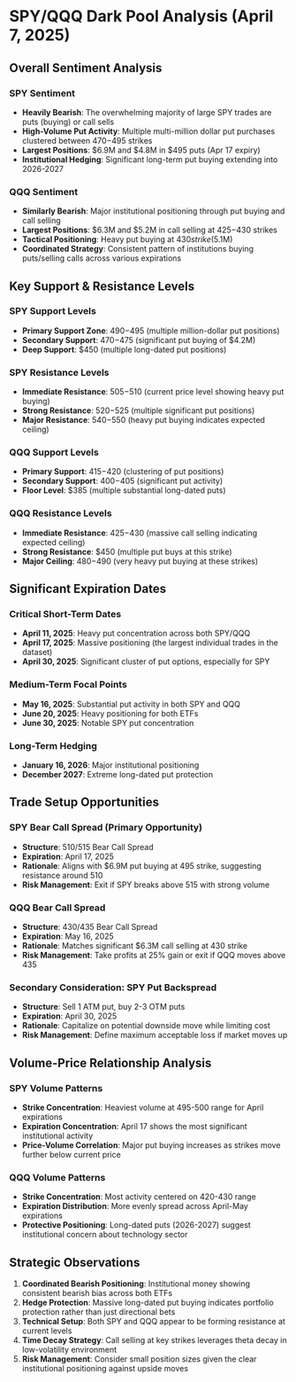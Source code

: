 # SPY/QQQ Dark Pool Analysis (April 7, 2025)

## Overall Sentiment Analysis

### SPY Sentiment
- **Heavily Bearish**: The overwhelming majority of large SPY trades are puts (buying) or call sells
- **High-Volume Put Activity**: Multiple multi-million dollar put purchases clustered between $470-$495 strikes
- **Largest Positions**: $6.9M and $4.8M in $495 puts (Apr 17 expiry)
- **Institutional Hedging**: Significant long-term put buying extending into 2026-2027

### QQQ Sentiment
- **Similarly Bearish**: Major institutional positioning through put buying and call selling
- **Largest Positions**: $6.3M and $5.2M in call selling at $425-$430 strikes
- **Tactical Positioning**: Heavy put buying at $430 strike ($5.1M)
- **Coordinated Strategy**: Consistent pattern of institutions buying puts/selling calls across various expirations

## Key Support & Resistance Levels

### SPY Support Levels
- **Primary Support Zone**: $490-$495 (multiple million-dollar put positions)
- **Secondary Support**: $470-$475 (significant put buying of $4.2M)
- **Deep Support**: $450 (multiple long-dated put positions)

### SPY Resistance Levels
- **Immediate Resistance**: $505-$510 (current price level showing heavy put buying)
- **Strong Resistance**: $520-$525 (multiple significant put positions)
- **Major Resistance**: $540-$550 (heavy put buying indicates expected ceiling)

### QQQ Support Levels
- **Primary Support**: $415-$420 (clustering of put positions)
- **Secondary Support**: $400-$405 (significant put activity)
- **Floor Level**: $385 (multiple substantial long-dated puts)

### QQQ Resistance Levels
- **Immediate Resistance**: $425-$430 (massive call selling indicating expected ceiling)
- **Strong Resistance**: $450 (multiple put buys at this strike)
- **Major Ceiling**: $480-$490 (very heavy put buying at these strikes)

## Significant Expiration Dates

### Critical Short-Term Dates
- **April 11, 2025**: Heavy put concentration across both SPY/QQQ
- **April 17, 2025**: Massive positioning (the largest individual trades in the dataset)
- **April 30, 2025**: Significant cluster of put options, especially for SPY

### Medium-Term Focal Points
- **May 16, 2025**: Substantial put activity in both SPY and QQQ
- **June 20, 2025**: Heavy positioning for both ETFs
- **June 30, 2025**: Notable SPY put concentration

### Long-Term Hedging
- **January 16, 2026**: Major institutional positioning
- **December 2027**: Extreme long-dated put protection

## Trade Setup Opportunities

### SPY Bear Call Spread (Primary Opportunity)
- **Structure**: 510/515 Bear Call Spread
- **Expiration**: April 17, 2025
- **Rationale**: Aligns with $6.9M put buying at 495 strike, suggesting resistance around 510
- **Risk Management**: Exit if SPY breaks above 515 with strong volume

### QQQ Bear Call Spread
- **Structure**: 430/435 Bear Call Spread
- **Expiration**: May 16, 2025
- **Rationale**: Matches significant $6.3M call selling at 430 strike
- **Risk Management**: Take profits at 25% gain or exit if QQQ moves above 435

### Secondary Consideration: SPY Put Backspread
- **Structure**: Sell 1 ATM put, buy 2-3 OTM puts
- **Expiration**: April 30, 2025
- **Rationale**: Capitalize on potential downside move while limiting cost
- **Risk Management**: Define maximum acceptable loss if market moves up

## Volume-Price Relationship Analysis

### SPY Volume Patterns
- **Strike Concentration**: Heaviest volume at 495-500 range for April expirations
- **Expiration Concentration**: April 17 shows the most significant institutional activity
- **Price-Volume Correlation**: Major put buying increases as strikes move further below current price

### QQQ Volume Patterns
- **Strike Concentration**: Most activity centered on 420-430 range
- **Expiration Distribution**: More evenly spread across April-May expirations
- **Protective Positioning**: Long-dated puts (2026-2027) suggest institutional concern about technology sector

## Strategic Observations

1. **Coordinated Bearish Positioning**: Institutional money showing consistent bearish bias across both ETFs
2. **Hedge Protection**: Massive long-dated put buying indicates portfolio protection rather than just directional bets
3. **Technical Setup**: Both SPY and QQQ appear to be forming resistance at current levels
4. **Time Decay Strategy**: Call selling at key strikes leverages theta decay in low-volatility environment
5. **Risk Management**: Consider small position sizes given the clear institutional positioning against upside moves